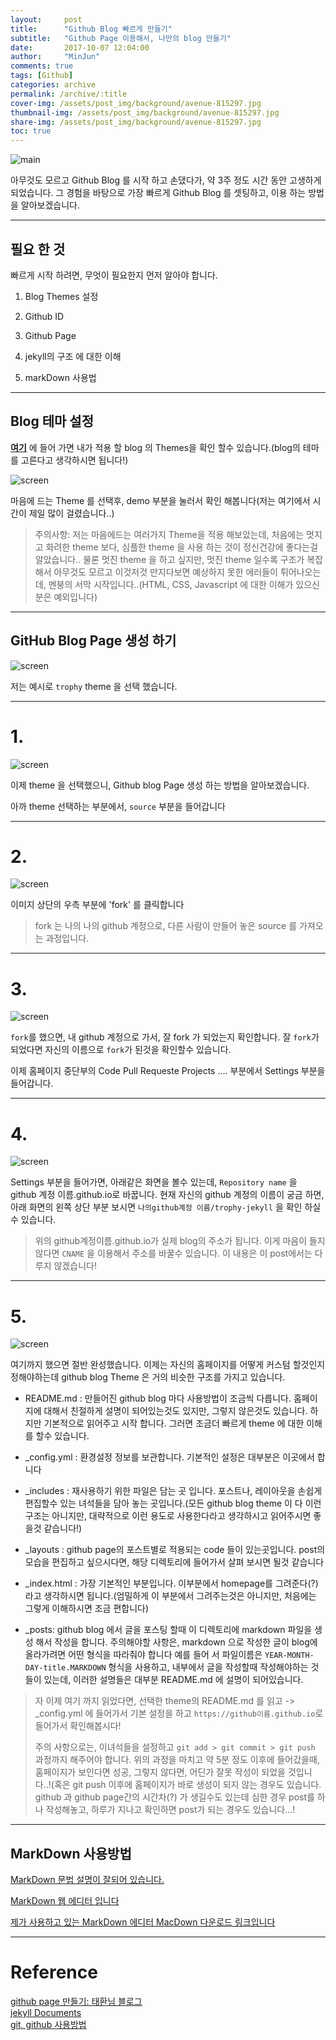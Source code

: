 ```yaml
---
layout:     post
title:      "Github Blog 빠르게 만들기"
subtitle:   "Github Page 이용해서, 나만의 blog 만들기"
date:       2017-10-07 12:04:00
author:     "MinJun"
comments: true
tags: [Github]
categories: archive
permalink: /archive/:title
cover-img: /assets/post_img/background/avenue-815297.jpg
thumbnail-img: /assets/post_img/background/avenue-815297.jpg
share-img: /assets/post_img/background/avenue-815297.jpg
toc: true
---
```



![main](/assets/post_img/posts/github-pages.png)


아무것도 모르고 Github Blog 를 시작 하고 손댔다가, 약 3주 정도 시간 동안 고생하게 되었습니다. 그 경험을 바탕으로 가장 빠르게 Github Blog 를 셋팅하고, 이용 하는 방법을 알아보겠습니다.


---

## 필요 한 것

빠르게 시작 하려면, 무엇이 필요한지 먼저 알아야 합니다.

1. Blog Themes 설정
 
2. Github ID 

3. Github Page 

4. jekyll의 구조 에 대한 이해 

5. markDown 사용법
 
---

## Blog 테마 설정 

**[여기](https://github.com/jekyll/jekyll/wiki/themes)** 에 들어 가면 내가 적용 할 blog 의 Themes을 확인 할수 있습니다.(blog의 테마를 고른다고 생각하시면 됩니다!)


![screen](/assets/post_img/posts/CreatGithubblog.jpg)

마음에 드는 Theme 를 선택후, demo 부분을 눌러서 확인 해봅니다(저는 여기에서 시간이 제일 많이 걸렸습니다..) 

> 주의사항: 저는 마음에드는 여러가지 Theme을 적용 해보았는데, 처음에는 멋지고 화려한 theme 보다, 심플한 theme 을 사용 하는 것이 정신건강에 좋다는걸 알았습니다.. 물론 멋진 theme 을 하고 싶지만, 멋진 theme 일수록 구조가 복잡해서 아무것도 모르고 이것저것 만지다보면 예상하지 못한 에러들이 튀어나오는데, 멘붕의 서막 시작입니다..(HTML, CSS, Javascript 에 대한 이해가 있으신분은 예외입니다)


---

## GitHub Blog Page 생성 하기 



![screen](/assets/post_img/posts/CreatGithubblog1.jpg)

저는 예시로 `trophy` theme 을 선택 했습니다. 


---

# 1.

![screen](/assets/post_img/posts/CreatGithubblog2.jpg)

이제 theme 을 선택했으니, Github blog Page 생성 하는 방법을 알아보겠습니다.

아까 theme 선택하는 부분에서, `source` 부분을 들어갑니다

---

# 2.

![screen](/assets/post_img/posts/CreatGithubblog3.jpg)

이미지 상단의 우측 부분에 'fork' 를 클릭합니다

> fork 는 나의 나의 github 계정으로, 다른 사람이 만들어 놓은 source 를 가져오는 과정입니다. 

---

# 3.

![screen](/assets/post_img/posts/CreatGithubblog4.jpg)

`fork`를 했으면, 내 github 계정으로 가서, 잘 fork 가 되었는지 확인합니다. 잘 `fork`가 되었다면 자신의 이름으로 `fork`가 된것을 확인할수 있습니다. 

이제 홈페이지 중단부의 Code Pull Requeste Projects .... 부분에서 Settings 부분을 들어갑니다.

---

# 4.
![screen](/assets/post_img/posts/CreatGithubblog5.jpg)

Settings 부분을 들어가면, 아래같은 화면을 볼수 있는데, `Repository name` 을 github 계정 이름.github.io로 바꿉니다. 현재 자신의 github 계정의 이름이 궁금 하면, 아래 화면의 왼쪽 상단 부분 보시면 `나의github계정 이름/trophy-jekyll` 을 확인 하실수 있습니다.

> 위의 github계정이름.github.io가 실제 blog의 주소가 됩니다. 이게 마음이 들지 않다면 `CNAME` 을 이용해서 주소를 바꿀수 있습니다. 이 내용은 이 post에서는 다루지 않겠습니다!


---

# 5.
 
![screen](/assets/post_img/posts/CreatGithubblog6.jpg)

여기까지 했으면 절반 완성했습니다. 이제는 자신의 홈페이지를 어떻게 커스텀 할것인지 정해야하는데
github blog Theme 은 거의 비슷한 구조를 가지고 있습니다.

 - README.md : 만들어진 github blog 마다 사용방법이 조금씩 다릅니다. 홈페이지에 대해서 친절하게 설명이 되어있는것도 있지만, 그렇지 않은것도 있습니다. 하지만 기본적으로 읽어주고 시작 합니다. 그러면 조금더 빠르게 theme 에 대한 이해를 할수 있습니다.

 - _config.yml : 환경설정 정보를 보관합니다. 기본적인 설정은 대부분은 이곳에서 합니다
 
 - _includes : 재사용하기 위한 파일은 담는 곳 입니다. 포스트나, 레이아웃을 손쉽게 편집할수 있는 녀석들을 담아 놓는 곳입니다.(모든 github blog theme 이 다 이런 구조는 아니지만, 대략적으로 이런 용도로 사용한다라고 생각하시고 읽어주시면 좋을것 같습니다!)

 - _layouts : github page의 포스트별로 적용되는 code 들이 있는곳입니다. post의 모습을 편집하고 싶으시다면, 해당 디렉토리에 들어가서 살펴 보시면 될것 같습니다

 - _index.html : 가장 기본적인 부분입니다. 이부분에서 homepage를 그려준다(?) 라고 생각하시면 됩니다.(엄밀하게 이 부분에서 그려주는것은 아니지만, 처음에는 그렇게 이해하시면 조금 편합니다)

 - _posts: github blog 에서 글을 포스팅 할때 이 디렉토리에 markdown 파일을 생성 해서 작성을 합니다. 주의해야할 사항은, markdown 으로 작성한 글이 blog에 올라가려면 어떤 형식을 따라줘야 합니다 예를 들어 서 파일이름은 `YEAR-MONTH-DAY-title.MARKDOWN` 형식을 사용하고, 내부에서 글을 작성할때 작성해야하는 것들이 있는데, 이러한 설명들은 대부분 README.md 에 설명이 되어있습니다.


> 자 이제 여기 까지 읽었다면, 선택한 theme의 README.md 를 읽고 -> _config.yml 에 들어가서 기본 설정을 하고 `https://github이름.github.io`로 들어가서 확인해봅시다!
> 
> 주의 사항으로는, 이녀석들을 설정하고 `git add > git commit > git push` 과정까지 해주어야 합니다. 위의 과정을 마치고 약 5분 정도 이후에 들어갔을때, 홈페이지가 보인다면 성공, 그렇지 않다면, 어딘가 잘못 작성이 되었을 것입니다..!(혹은 git push 이후에 홈페이지가 바로 생성이 되지 않는 경우도 있습니다. github 과 github page간의 시간차(?) 가 생길수도 있는데 심한 경우 post를 하나 작성해놓고, 하루가 지나고 확인하면 post가 되는 경우도 있습니다...! 

---

## MarkDown 사용방법

[MarkDown 문법 설명이 잘되어 있습니다.](https://gist.github.com/ihoneymon/652be052a0727ad59601)

[MarkDown 웹 에디터 입니다](https://stackedit.io/editor)

[제가 사용하고 있는 MarkDown 에디터 MacDown 다운로드 링크입니다](http://d.pr/f/YeYkOQ?itm_campaign=directdownload&itm_content=views1000)

---


# Reference

[github page 만들기: 태환님 블로그](http://thdev.net/653)<br>
[jekyll Documents](https://jekyllrb.com/docs/home/)<br>
[git, github 사용방법](http://rogerdudler.github.io/git-guide/index.ko.html)
























